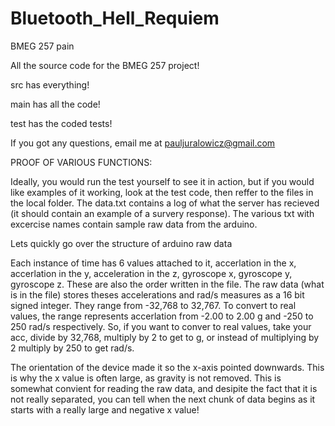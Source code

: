 # Bluetooth_Hell_Requiem
BMEG 257 pain

All the source code for the BMEG 257 project!

src has everything!

main has all the code!

test has the coded tests!

If you got any questions, email me at pauljuralowicz@gmail.com

PROOF OF VARIOUS FUNCTIONS:

Ideally, you would run the test yourself to see it in action, but if you would like examples of it working, look at the test code, 
then reffer to the files in the local folder. The data.txt contains a log of what the server has recieved 
(it should contain an example of a survery response). The various txt with excercise names contain sample raw data from the arduino.

Lets quickly go over the structure of arduino raw data

Each instance of time has 6 values attached to it, accerlation in the x, accerlation in the y, acceleration in the z, gyroscope x,
gyroscope y, gyroscope z. These are also the order written in the file.
The raw data (what is in the file) stores theses accelerations and rad/s measures as a 16 bit signed integer. 
They range from -32,768 to 32,767.
To convert to real values, the range represents accerlation from -2.00 to 2.00 g and -250 to 250 rad/s respectively.
So, if you want to conver to real values, take your acc, divide by 32,768, multiply by 2 to get to g, or instead of multiplying by 2
multiply by 250 to get rad/s.

The orientation of the device made it so the x-axis pointed downwards. This is why the x value is often large, as gravity is not removed.
This is somewhat convient for reading the raw data, and desipite the fact that it is not really separated, you can tell when the
next chunk of data begins as it starts with a really large and negative x value!
